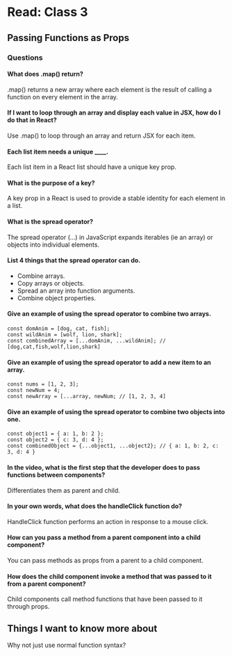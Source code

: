 # Read: Class 3

## Passing Functions as Props

### Questions
#### What does .map() return?
.map()  returns a new array where each element is the result of calling a function on every element in the array.
#### If I want to loop through an array and display each value in JSX, how do I do that in React?
Use .map() to loop through an array and return JSX for each item. 
#### Each list item needs a unique ____.
Each list item in a React list should have a unique key prop. 
#### What is the purpose of a key?
A key prop in a React is used to provide a stable identity for each element in a list.

#### What is the spread operator?
The spread operator (...) in JavaScript expands iterables (ie an array) or objects into individual elements.

#### List 4 things that the spread operator can do.
* Combine arrays.
* Copy arrays or objects.
* Spread an array into function arguments.
* Combine object properties.

#### Give an example of using the spread operator to combine two arrays.

```
const domAnim = [dog, cat, fish];
const wildAnim = [wolf, lion, shark];
const combinedArray = [...domAnim, ...wildAnim]; // [dog,cat,fish,wolf,lion,shark]
```

#### Give an example of using the spread operator to add a new item to an array.
```
const nums = [1, 2, 3];
const newNum = 4;
const newArray = [...array, newNum; // [1, 2, 3, 4]
```
#### Give an example of using the spread operator to combine two objects into one.
```
const object1 = { a: 1, b: 2 };
const object2 = { c: 3, d: 4 };
const combinedObject = {...object1, ...object2}; // { a: 1, b: 2, c: 3, d: 4 }
```
#### In the video, what is the first step that the developer does to pass functions between components?
Differentiates them as parent and child.


#### In your own words, what does the handleClick function do?
HandleClick function performs an action in response to a mouse click.
#### How can you pass a method from a parent component into a child component?
You can pass methods as props from a parent to a child component.
#### How does the child component invoke a method that was passed to it from a parent component?
Child components call method functions that have been passed to it through props.
## Things I want to know more about
Why not just use normal function syntax?
